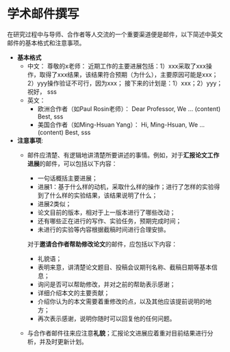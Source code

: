 # 学术邮件撰写

在研究过程中与导师、合作者等人交流的一个重要渠道便是邮件，以下简述中英文邮件的基本格式和注意事项。

* **基本格式**
  * 中文： 尊敬的x老师： 近期工作的主要进展包括：1）xxx采取了xxx操作，取得了xxx结果，该结果符合预期（为什么），主要原因可能是xxx；2）yyy操作验证不可行，因为xxx； 接下来的计划是：1）xxx；2）yyy； 祝好， sss
  * 英文：
    * 欧洲合作者（如Paul Rosin老师）： Dear Professor, We ... (content) Best, sss
    * 美国合作者（如Ming-Hsuan Yang）： Hi, Ming-Hsuan, We ... (content) Best, sss
* **注意事项**:
  *   邮件应清楚、有逻辑地讲清楚所要讲述的事情。例如，对于**汇报论文工作进展**的邮件，可以包括以下内容：

      * 一句话概括主要进展；
      * 进展1：基于什么样的动机，采取什么样的操作；进行了怎样的实验得到了什么样的实验结果，该结果说明了什么；
      * 进展2类似；
      * 论文目前的版本，相对于上一版本进行了哪些改动；
      * 还有哪些正在进行的写作、实验任务，预期完成时间；
      * 未进行的实验等内容根据截稿时间进行合理安排。

      对于**邀请合作者帮助修改论文**的邮件，应包括以下内容：

      * 礼貌语；
      * 表明来意，讲清楚论文题目、投稿会议期刊名称、截稿日期等基本信息；
      * 询问是否可以帮助修改，并对之前的帮助表示感谢；
      * 详细介绍本文的主要贡献；
      * 介绍你认为的本文需要着重修改的点，以及其他应该提前说明的地方；
      * 再次表示感谢，说明你随时可以回复他的任何问题。
  * 与合作者邮件往来应注意**礼貌**；汇报论文进展应着重对目前结果进行分析，并及时更新计划。
